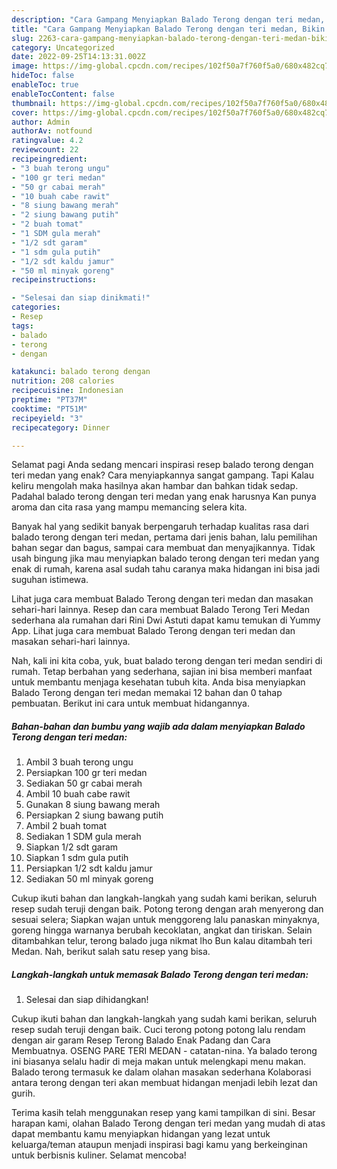 ```yaml
---
description: "Cara Gampang Menyiapkan Balado Terong dengan teri medan, Bikin Ngiler"
title: "Cara Gampang Menyiapkan Balado Terong dengan teri medan, Bikin Ngiler"
slug: 2263-cara-gampang-menyiapkan-balado-terong-dengan-teri-medan-bikin-ngiler
category: Uncategorized
date: 2022-09-25T14:13:31.002Z
image: https://img-global.cpcdn.com/recipes/102f50a7f760f5a0/680x482cq70/balado-terong-dengan-teri-medan-foto-resep-utama.jpg
hideToc: false
enableToc: true
enableTocContent: false
thumbnail: https://img-global.cpcdn.com/recipes/102f50a7f760f5a0/680x482cq70/balado-terong-dengan-teri-medan-foto-resep-utama.jpg
cover: https://img-global.cpcdn.com/recipes/102f50a7f760f5a0/680x482cq70/balado-terong-dengan-teri-medan-foto-resep-utama.jpg
author: Admin
authorAv: notfound
ratingvalue: 4.2
reviewcount: 22
recipeingredient:
- "3 buah terong ungu"
- "100 gr teri medan"
- "50 gr cabai merah"
- "10 buah cabe rawit"
- "8 siung bawang merah"
- "2 siung bawang putih"
- "2 buah tomat"
- "1 SDM gula merah"
- "1/2 sdt garam"
- "1 sdm gula putih"
- "1/2 sdt kaldu jamur"
- "50 ml minyak goreng"
recipeinstructions:

- "Selesai dan siap dinikmati!"
categories:
- Resep
tags:
- balado
- terong
- dengan

katakunci: balado terong dengan 
nutrition: 208 calories
recipecuisine: Indonesian
preptime: "PT37M"
cooktime: "PT51M"
recipeyield: "3"
recipecategory: Dinner

---
```



Selamat pagi Anda sedang mencari inspirasi resep balado terong dengan teri medan yang enak? Cara menyiapkannya sangat gampang. Tapi Kalau keliru mengolah maka hasilnya akan hambar dan bahkan tidak sedap. Padahal balado terong dengan teri medan yang enak harusnya Kan punya aroma dan cita rasa yang mampu memancing selera kita.


Banyak hal yang sedikit banyak berpengaruh terhadap kualitas rasa dari balado terong dengan teri medan, pertama dari jenis bahan, lalu pemilihan bahan segar dan bagus, sampai cara membuat dan menyajikannya. Tidak usah bingung jika mau menyiapkan balado terong dengan teri medan yang enak di rumah, karena asal sudah tahu caranya maka hidangan ini bisa jadi suguhan istimewa.

Lihat juga cara membuat Balado Terong dengan teri medan dan masakan sehari-hari lainnya. Resep dan cara membuat Balado Terong Teri Medan sederhana ala rumahan dari Rini Dwi Astuti dapat kamu temukan di Yummy App. Lihat juga cara membuat Balado Terong dengan teri medan dan masakan sehari-hari lainnya.


Nah, kali ini kita coba, yuk, buat balado terong dengan teri medan sendiri di rumah. Tetap berbahan yang sederhana, sajian ini bisa memberi manfaat untuk membantu menjaga kesehatan tubuh kita. Anda bisa menyiapkan Balado Terong dengan teri medan memakai 12 bahan dan 0 tahap pembuatan. Berikut ini cara untuk membuat hidangannya.

<!--inarticleads1-->

##### Bahan-bahan dan bumbu yang wajib ada dalam menyiapkan Balado Terong dengan teri medan:

1. Ambil 3 buah terong ungu
1. Persiapkan 100 gr teri medan
1. Sediakan 50 gr cabai merah
1. Ambil 10 buah cabe rawit
1. Gunakan 8 siung bawang merah
1. Persiapkan 2 siung bawang putih
1. Ambil 2 buah tomat
1. Sediakan 1 SDM gula merah
1. Siapkan 1/2 sdt garam
1. Siapkan 1 sdm gula putih
1. Persiapkan 1/2 sdt kaldu jamur
1. Sediakan 50 ml minyak goreng


Cukup ikuti bahan dan langkah-langkah yang sudah kami berikan, seluruh resep sudah teruji dengan baik. Potong terong dengan arah menyerong dan sesuai selera; Siapkan wajan untuk menggoreng lalu panaskan minyaknya, goreng hingga warnanya berubah kecoklatan, angkat dan tiriskan. Selain ditambahkan telur, terong balado juga nikmat lho Bun kalau ditambah teri Medan. Nah, berikut salah satu resep yang bisa. 

<!--inarticleads2-->

##### Langkah-langkah untuk memasak Balado Terong dengan teri medan:


1. Selesai dan siap dihidangkan!

Cukup ikuti bahan dan langkah-langkah yang sudah kami berikan, seluruh resep sudah teruji dengan baik. Cuci terong potong potong lalu rendam dengan air garam Resep Terong Balado Enak Padang dan Cara Membuatnya. OSENG PARE TERI MEDAN - catatan-nina. Ya balado terong ini biasanya selalu hadir di meja makan untuk melengkapi menu makan. Balado terong termasuk ke dalam olahan masakan sederhana Kolaborasi antara terong dengan teri akan membuat hidangan menjadi lebih lezat dan gurih. 

Terima kasih telah menggunakan resep yang kami tampilkan di sini. Besar harapan kami, olahan Balado Terong dengan teri medan yang mudah di atas dapat membantu kamu menyiapkan hidangan yang lezat untuk keluarga/teman ataupun menjadi inspirasi bagi kamu yang berkeinginan untuk berbisnis kuliner. Selamat mencoba!
